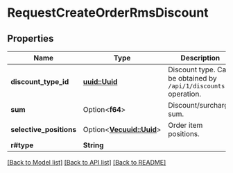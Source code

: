 # RequestCreateOrderRmsDiscount

## Properties

Name | Type | Description | Notes
------------ | ------------- | ------------- | -------------
**discount_type_id** | [**uuid::Uuid**](uuid::Uuid.md) | Discount type.                 Can be obtained by `/api/1/discounts` operation. | 
**sum** | Option<**f64**> | Discount/surcharge sum. | [optional]
**selective_positions** | Option<[**Vec<uuid::Uuid>**](uuid::Uuid.md)> | Order item positions. | [optional]
**r#type** | **String** |  | 

[[Back to Model list]](../README.md#documentation-for-models) [[Back to API list]](../README.md#documentation-for-api-endpoints) [[Back to README]](../README.md)


